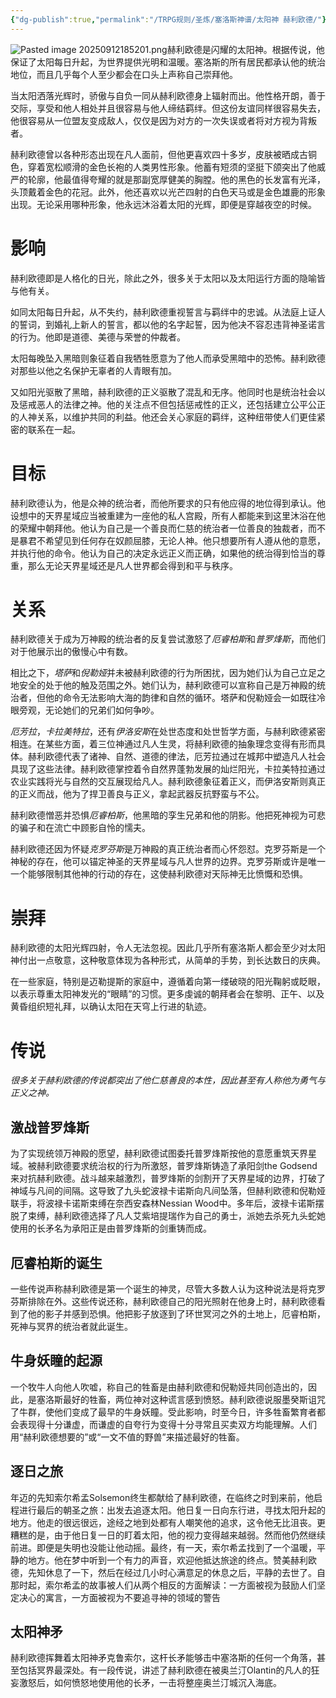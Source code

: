 ```yaml
---
{"dg-publish":true,"permalink":"/TRPG规则/圣炼/塞洛斯神谱/太阳神 赫利欧德/"}
---
```


![Pasted image 20250912185201.png](/img/user/zz%E7%B4%A0%E6%9D%90/Pasted%20image%2020250912185201.png)赫利欧德是闪耀的太阳神。根据传说，他保证了太阳每日升起，为世界提供光明和温暖。塞洛斯的所有居民都承认他的统治地位，而且几乎每个人至少都会在口头上声称自己崇拜他。  
  
当太阳洒落光辉时，骄傲与自负一同从赫利欧德身上辐射而出。他性格开朗，善于交际，享受和他人相处并且很容易与他人缔结羁绊。但这份友谊同样很容易失去，他很容易从一位盟友变成敌人，仅仅是因为对方的一次失误或者将对方视为背叛者。  
  
赫利欧德曾以各种形态出现在凡人面前，但他更喜欢四十多岁，皮肤被晒成古铜色，穿着宽松顺滑的金色长袍的人类男性形象。他蓄有短须的坚挺下颌突出了他威严的轮廓，他最值得夸耀的就是那副宽厚健美的胸膛。他的黑色的长发富有光泽，头顶戴着金色的花冠。此外，他还喜欢以光芒四射的白色天马或是金色雄鹿的形象出现。无论采用哪种形象，他永远沐浴着太阳的光辉，即便是穿越夜空的时候。  
  
# 影响
赫利欧德即是人格化的日光，除此之外，很多关于太阳以及太阳运行方面的隐喻皆与他有关。  
  
如同太阳每日升起，从不失约，赫利欧德重视誓言与羁绊中的忠诚。从法庭上证人的誓词，到婚礼上新人的誓言，都以他的名字起誓，因为他决不容忍违背神圣诺言的行为。他即是道德、美德与荣誉的仲裁者。  
  
太阳每晚坠入黑暗则象征着自我牺牲愿意为了他人而承受黑暗中的恐怖。赫利欧德对那些以他之名保护无辜者的人青眼有加。  
  
又如阳光驱散了黑暗，赫利欧德的正义驱散了混乱和无序。他同时也是统治社会以及惩戒恶人的法律之神。他的关注点不但包括惩戒性的正义，还包括建立公平公正的人神关系，以维护共同的利益。他还会关心家庭的羁绊，这种纽带使人们更佳紧密的联系在一起。  
  
# 目标
赫利欧德认为，他是众神的统治者，而他所要求的只有他应得的地位得到承认。他设想中的天界星域应当被重建为一座他的私人宫殿，所有人都能来到这里沐浴在他的荣耀中朝拜他。他认为自己是一个善良而仁慈的统治者一位善良的独裁者，而不是暴君不希望见到任何存在奴颜屈膝，无论人神。他只想要所有人遵从他的意愿，并执行他的命令。他认为自己的决定永远正义而正确，如果他的统治得到恰当的尊重，那么无论天界星域还是凡人世界都会得到和平与秩序。  
  
# 关系
赫利欧德关于成为万神殿的统治者的反复尝试激怒了*厄睿柏斯*和*普罗烽斯*，而他们对于他展示出的傲慢心中有数。  
  
相比之下，*塔萨*和*倪勒娅*并未被赫利欧德的行为所困扰，因为她们认为自己立足之地安全的处于他的触及范围之外。她们认为，赫利欧德可以宣称自己是万神殿的统治者，但他的命令无法影响大海的韵律和自然的循环。塔萨和倪勒娅会一如既往冷眼旁观，无论她们的兄弟们如何争吵。  
  
*厄芳拉*，*卡拉美特拉*，还有*伊洛安斯*在处世态度和处世哲学方面，与赫利欧德紧密相连。在某些方面，着三位神通过凡人生灵，将赫利欧德的抽象理念变得有形而具体。赫利欧德代表了诸神、自然、道德的律法，厄芳拉通过在城邦中塑造凡人社会具现了这些法律。赫利欧德掌控着令自然界蓬勃发展的灿烂阳光，卡拉美特拉通过农业实践将光与自然的交互展现给凡人。赫利欧德象征着正义，而伊洛安斯则真正的正义而战，他为了捍卫善良与正义，拿起武器反抗野蛮与不公。  
  
赫利欧德憎恶并恐惧*厄睿柏斯*，他黑暗的孪生兄弟和他的阴影。他把死神视为可悲的骗子和在流亡中顾影自怜的懦夫。  
  
赫利欧德还因为怀疑*克罗芬斯*是万神殿的真正统治者而心怀怨怼。克罗芬斯是一个神秘的存在，他可以锚定神圣的天界星域与凡人世界的边界。克罗芬斯或许是唯一一个能够限制其他神的行动的存在，这使赫利欧德对天际神无比愤慨和恐惧。  
  
# 崇拜
赫利欧德的太阳光辉四射，令人无法忽视。因此几乎所有塞洛斯人都会至少对太阳神付出一点敬意，这种敬意体现为各种形式，从简单的手势，到长达数日的庆典。  
  
在一些家庭，特别是迈勒提斯的家庭中，遵循着向第一缕破晓的阳光鞠躬或眨眼，以表示尊重太阳神发光的“眼睛”的习惯。更多虔诚的朝拜者会在黎明、正午、以及黄昏组织短礼拜，以确认太阳在天穹上行进的轨迹。

# 传说
_很多关于赫利欧德的传说都突出了他仁慈善良的本性，因此甚至有人称他为勇气与正义之神。_  
  
## 激战普罗烽斯
为了实现统领万神殿的愿望，赫利欧德试图委托普罗烽斯按他的意愿重筑天界星域。被赫利欧德要求统治权的行为所激怒，普罗烽斯铸造了承阳剑the Godsend来对抗赫利欧德。战斗越来越激烈，普罗烽斯的剑割开了天界星域的边界，打破了神域与凡间的间隔。这导致了九头蛇波禄卡诺斯向凡间坠落，但赫利欧德和倪勒娅联手，将波禄卡诺斯束缚在奈西安森林Nessian Wood中。多年后，波禄卡诺斯摆脱了束缚，赫利欧德选择了凡人艾紫培提瑞作为自己的勇士，派她去杀死九头蛇她使用的长矛名为承阳正是由普罗烽斯的剑重铸而成。  
  
## 厄睿柏斯的诞生
一些传说声称赫利欧德是第一个诞生的神灵，尽管大多数人认为这种说法是将克罗芬斯排除在外。这些传说还称，赫利欧德自己的阳光照射在他身上时，赫利欧德看到了他的影子并感到恐惧。他把影子放逐到了环世冥河之外的土地上，厄睿柏斯，死神与冥界的统治者就此诞生。  
  
## 牛身妖瞳的起源
一个牧牛人向他人吹嘘，称自己的牲畜是由赫利欧德和倪勒娅共同创造出的，因此，是塞洛斯最好的牲畜，两位神对这种谎言感到愤怒。赫利欧德说服墨癸斯诅咒了牛群，使他们变成了最早的牛身妖瞳。受此影响，时至今日，许多牲畜繁育者都会表现得十分谦虚，而谦虚的自夸行为变得十分寻常且买卖双方均能理解。人们用“赫利欧德想要的”或“一文不值的野兽”来描述最好的牲畜。  
  
## 逐日之旅
年迈的先知索尔希孟Solsemon终生都献给了赫利欧德，在临终之时到来前，他启程进行最后的朝圣之旅：出发去追逐太阳。他日复一日向东行进，寻找太阳升起的地方。他走的很远很远，途经之地到处都有人嘲笑他的追求，这令他无比沮丧。更糟糕的是，由于他日复一日的盯着太阳，他的视力变得越来越弱。然而他仍然继续前进。即便是失明也没能让他动摇。最终，有一天，索尔希孟找到了一个温暖，平静的地方。他在梦中听到一个有力的声音，欢迎他抵达旅途的终点。赞美赫利欧德，先知休息了一下，然后在经过几小时心满意足的休息之后，平静的去世了。自那时起，索尔希孟的故事被人们从两个相反的方面解读：一方面被视为鼓励人们坚定决心的寓言，一方面被视为不要追寻神的领域的警告  
  
## 太阳神矛
赫利欧德挥舞着太阳神矛克鲁索尔，这杆长矛能够击中塞洛斯的任何一个角落，甚至包括冥界最深处。有一段传说，讲述了赫利欧德在被奥兰汀Olantin的凡人的狂妄激怒后，如何愤怒地使用他的长矛，一击将整座奥兰汀城沉入海底。